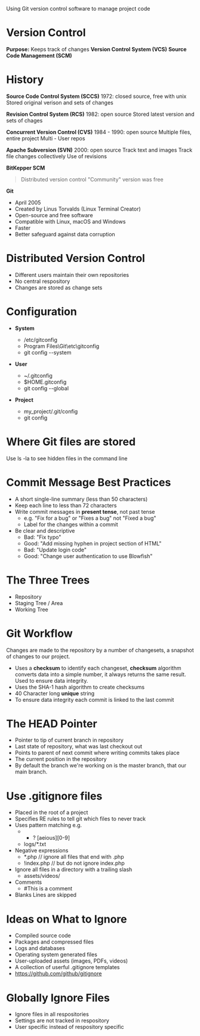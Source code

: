 Using Git version control software to manage project code

# Version Control 

__Purpose:__ Keeps track of changes
__Version Control System (VCS)__ 
__Source Code Management (SCM)__

# History
__Source Code Control System (SCCS)__
1972: closed source, free with unix
Stored original verison and sets of changes

__Revision Control System (RCS)__
1982: open source
Stored latest version and sets of chages 

__Concurrent Version Control (CVS)__
1984 - 1990: open source
Multiple files, entire project
Multi - User repos 

__Apache Subversion (SVN)__
2000: open source
Track text and images
Track file changes collectively
 Use of revisions
 
__BitKepper SCM__ 
> Distributed version control
> "Community" version was free

__Git__
- April 2005
- Created by Linus Torvalds (Linux Terminal Creator)
- Open-source and free software 
- Compatible with Linux, macOS and Windows
- Faster
- Better safeguard against data corruption

# Distributed Version Control
- Different users maintain their own repositories
- No central respository
- Changes are stored as change sets

# Configuration
- __System__ 
	* /etc/gitconfig
	* Program Files\Git\etc\gitconfig
	* git config --system
	
- __User__
	* ~/.gitconfig
	* $HOME\.gitconfig
	* git config --global

- __Project__
	* my_project/.git/config
	* git config

# Where Git files are stored
Use ls -la to see hidden files in the command line

# Commit Message Best Practices
- A short single-line summary (less than 50 characters) 
- Keep each line to less than 72 characters
- Write commit messages in __present tense__, not past tense
	* e.g. "Fix for a bug" or "Fixes a bug" not "Fixed a bug"
	* Label for the changes within a commit
- Be clear and descriptive
	* Bad: "Fix typo"
	* Good: "Add missing hyphen in project section of HTML"
	* Bad: "Update login code"
	* Good: "Change user authentication to use Blowfish"

# The Three Trees
- Repository
- Staging Tree / Area
- Working Tree

# Git Workflow
Changes are made to the repository by a number of changesets, a snapshot of changes to our project.

- Uses a __checksum__ to identify each changeset, __checksum__ algorithm converts data into a simple number, it always returns the same result. Used to ensure data integrity.
- Uses the SHA-1 hash algorithm to create checksums
- 40 Character long **unique** string 
- To ensure data integrity each commit is linked to the last commit

# The HEAD Pointer
- Pointer to tip of current branch in repository
- Last state of repository, what was last checkout out
- Points to parent of next commit where writing commits takes place 
- The current position in the repository
- By default the branch we're working on is the master branch, that our main branch.

# Use .gitignore files
- Placed in the root of a project
- Specifies RE rules to tell git which files to never track
- Uses pattern matching e.g.
	* * ? [aeious][0-9]
	* logs/*.txt
- Negative expressions
	* *.php // ignore all files that end with .php
	* !index.php // but do not ignore index.php
- Ignore all files in a directory with a trailing slash
	* assets/videos/
- Comments
	* #This is a comment
- Blanks Lines are skipped

# Ideas on What to Ignore
- Compiled source code
- Packages and compressed files
- Logs and databases
- Operating system generated files
- User-uploaded assets (images, PDFs, videos)
- A collection of userful .gitignore templates
- https://github.com/github/gitignore

# Globally Ignore Files
- Ignore files in all respositories
- Settings are not tracked in respository
- User specific instead of respository specific